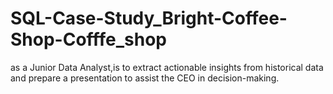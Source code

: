 # SQL-Case-Study_Bright-Coffee-Shop-Cofffe_shop
as a Junior Data Analyst,is to extract actionable insights from historical data and prepare a presentation to assist the CEO in decision-making.
